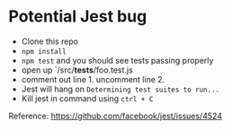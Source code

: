 # Potential Jest bug

* Clone this repo
* `npm install`
* `npm test` and you should see tests passing properly
* open up `/src/__tests__/foo.test.js
* comment out line 1. uncomment line 2.
* Jest will hang on `Determining test suites to run...`
* Kill jest in command using `ctrl + C`

Reference: https://github.com/facebook/jest/issues/4524

